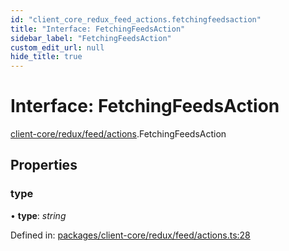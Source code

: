 ```yaml
---
id: "client_core_redux_feed_actions.fetchingfeedsaction"
title: "Interface: FetchingFeedsAction"
sidebar_label: "FetchingFeedsAction"
custom_edit_url: null
hide_title: true
---
```


# Interface: FetchingFeedsAction

[client-core/redux/feed/actions](../modules/client_core_redux_feed_actions.md).FetchingFeedsAction

## Properties

### type

• **type**: *string*

Defined in: [packages/client-core/redux/feed/actions.ts:28](https://github.com/xr3ngine/xr3ngine/blob/9d253dc38/packages/client-core/redux/feed/actions.ts#L28)
